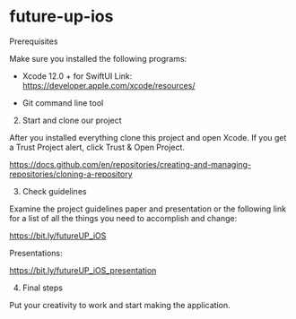 # future-up-ios

Prerequisites

Make sure you installed the following programs:

* Xcode 12.0 + for SwiftUI
Link: https://developer.apple.com/xcode/resources/

* Git command line tool

2. Start and clone our project

After you installed everything clone this project and open Xcode. If you get a Trust Project alert, click Trust & Open Project.

https://docs.github.com/en/repositories/creating-and-managing-repositories/cloning-a-repository

3. Check guidelines

Examine the project guidelines paper and presentation or the following link for a list of all the things you need to accomplish and change:

https://bit.ly/futureUP_iOS

Presentations:

https://bit.ly/futureUP_iOS_presentation

4. Final steps

Put your creativity to work and start making the application.
